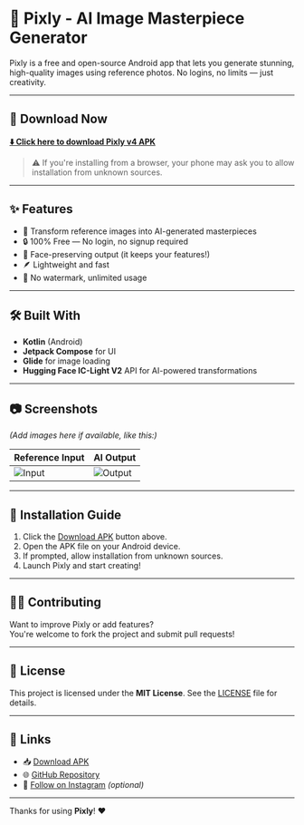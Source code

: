 # 📸 Pixly - AI Image Masterpiece Generator

Pixly is a free and open-source Android app that lets you generate stunning, high-quality images using reference photos. No logins, no limits — just creativity.

---

## 📲 Download Now

**[⬇️ Click here to download Pixly v4 APK](https://github.com/Kunal123a/Pixly/raw/main/Pixly%20v4.apk)**

> ⚠️ If you're installing from a browser, your phone may ask you to allow installation from unknown sources.

---

## ✨ Features

- 🎨 Transform reference images into AI-generated masterpieces
- 🔒 100% Free — No login, no signup required
- 📸 Face-preserving output (it keeps your features!)
- 🪶 Lightweight and fast
- 🚀 No watermark, unlimited usage

---

## 🛠 Built With

- **Kotlin** (Android)
- **Jetpack Compose** for UI
- **Glide** for image loading
- **Hugging Face IC-Light V2** API for AI-powered transformations

---

## 📷 Screenshots

*(Add images here if available, like this:)*

| Reference Input | AI Output |
|-----------------|-----------|
| ![Input](screenshots/input.jpg) | ![Output](screenshots/output.jpg) |

---

## 🚧 Installation Guide

1. Click the [Download APK](https://github.com/Kunal123a/Pixly/raw/main/Pixly%20v4.apk) button above.
2. Open the APK file on your Android device.
3. If prompted, allow installation from unknown sources.
4. Launch Pixly and start creating!

---

## 👨‍💻 Contributing

Want to improve Pixly or add features?  
You're welcome to fork the project and submit pull requests!

---

## 📄 License

This project is licensed under the **MIT License**. See the [LICENSE](LICENSE) file for details.

---

## 🔗 Links

- 📥 [Download APK](https://github.com/Kunal123a/Pixly/raw/main/Pixly%20v4.apk)
- 🌐 [GitHub Repository](https://github.com/Kunal123a/Pixly)
- 📸 [Follow on Instagram](https://www.instagram.com/p1xly_ai?igsh=YjYxb3Yxejl5ZW0w) _(optional)_

---

Thanks for using **Pixly**! ❤️
